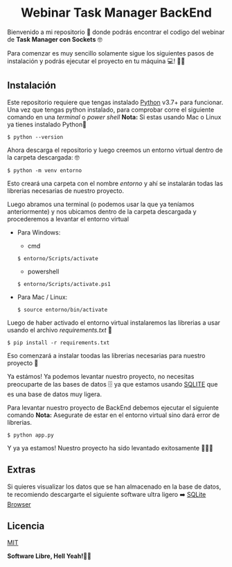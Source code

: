 # <div align="center">Webinar Task Manager BackEnd</div>

Bienvenido a mi repositorio 📂️ donde podrás encontrar el codigo del webinar de **Task Manager con Sockets** 🤓️

Para comenzar es muy sencillo solamente sigue los siguientes pasos de instalación y podrás ejecutar el proyecto en tu máquina 💻️! 🤩️🤩️

## Instalación

Este repositorio requiere que tengas instalado [Python](https://www.python.org/) v3.7+ para funcionar.
Una vez que tengas python instalado, para comprobar corre el siguiente comando en una _terminal_ o _power shell_
**Nota:** Si estas usando Mac o Linux ya tienes instalado Python🐍️

```
$ python --version
```

Ahora descarga el repositorio y luego creemos un entorno virtual dentro de la carpeta descargada: 🤓️

```
$ python -m venv entorno
```

Esto creará una carpeta con el nombre _entorno_ y ahí se instalarán todas las librerias necesarias de nuestro proyecto.

Luego abramos una terminal (o podemos usar la que ya teníamos anteriormente) y nos ubicamos dentro de la carpeta descargada y procederemos a levantar el entorno virtual

- Para Windows:
  - cmd
  ```
  $ entorno/Scripts/activate
  ```
  - powershell
  ```
  $ entorno/Scripts/activate.ps1
  ```
- Para Mac / Linux:

    ```
    $ source entorno/bin/activate
    ```
Luego de haber activado el entorno virtual instalaremos las librerias a usar usando el archivo _requirements.txt_ 📄️
```
$ pip install -r requirements.txt
```
Eso comenzará a instalar toodas las librerias necesarias para nuestro proyecto 🌟️

Ya estámos! Ya podemos levantar nuestro proyecto, no necesitas preocuparte de las bases de datos 🗄️ ya que estamos usando [SQLITE](https://www.sqlite.org/index.html) que es una base de datos muy ligera.

Para levantar nuestro proyecto de BackEnd debemos ejecutar el siguiente comando
**Nota:** Asegurate de estar en el entorno virtual sino dará error de librerias.

```
$ python app.py
```

Y ya ya estamos! Nuestro proyecto ha sido levantado exitosamente 🚀️🚀️🚀

## Extras

Si quieres visualizar los datos que se han almacenado en la base de datos, te recomiendo descargarte el siguiente software ultra ligero ➡️ [SQLite Browser](https://sqlitebrowser.org/dl/)

## Licencia

[MIT](https://opensource.org/licenses/MIT)

**Software Libre, Hell Yeah!🤙️🤙️**

